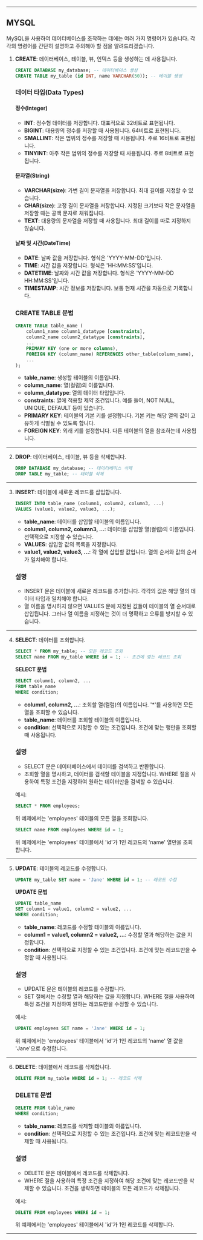 
---
## MYSQL

MySQL을 사용하여 데이터베이스를 조작하는 데에는 여러 가지 명령어가 있습니다. 각각의 명령어를 간단히 설명하고 주의해야 할 점을 알려드리겠습니다.

1. **CREATE**: 데이터베이스, 테이블, 뷰, 인덱스 등을 생성하는 데 사용됩니다.

   ```sql
   CREATE DATABASE my_database; -- 데이터베이스 생성
   CREATE TABLE my_table (id INT, name VARCHAR(50)); -- 테이블 생성
   ```

	### **데이터 타입(Data Types)**
	
	#### 정수(Integer)
	- **INT**: 정수형 데이터를 저장합니다. 대표적으로 32비트로 표현됩니다.
	- **BIGINT**: 대용량의 정수를 저장할 때 사용됩니다. 64비트로 표현됩니다.
	- **SMALLINT**: 작은 범위의 정수를 저장할 때 사용됩니다. 주로 16비트로 표현됩니다.
	- **TINYINT**: 아주 작은 범위의 정수를 저장할 때 사용됩니다. 주로 8비트로 표현됩니다.
	
	#### 문자열(String)
	- **VARCHAR(size)**: 가변 길이 문자열을 저장합니다. 최대 길이를 지정할 수 있습니다.
	- **CHAR(size)**: 고정 길이 문자열을 저장합니다. 지정된 크기보다 작은 문자열을 저장할 때는 공백 문자로 채워집니다.
	- **TEXT**: 대용량의 문자열을 저장할 때 사용됩니다. 최대 길이를 따로 지정하지 않습니다.
	
	#### 날짜 및 시간(DateTime)
	- **DATE**: 날짜 값을 저장합니다. 형식은 'YYYY-MM-DD'입니다.
	- **TIME**: 시간 값을 저장합니다. 형식은 'HH:MM:SS'입니다.
	- **DATETIME**: 날짜와 시간 값을 저장합니다. 형식은 'YYYY-MM-DD HH:MM:SS'입니다.
	- **TIMESTAMP**: 시간 정보를 저장합니다. 보통 현재 시간을 자동으로 기록합니다.

	### **CREATE TABLE 문법**
	
	```sql
	CREATE TABLE table_name (
	    column1_name column1_datatype [constraints],
	    column2_name column2_datatype [constraints],
	    ...
	    PRIMARY KEY (one or more columns),
	    FOREIGN KEY (column_name) REFERENCES other_table(column_name),
	    ...
	);
	```
	
	- **table_name**: 생성할 테이블의 이름입니다.
	- **column_name**: 열(컬럼)의 이름입니다.
	- **column_datatype**: 열의 데이터 타입입니다.
	- **constraints**: 열에 적용할 제약 조건입니다. 예를 들어, NOT NULL, UNIQUE, DEFAULT 등이 있습니다.
	- **PRIMARY KEY**: 테이블의 기본 키를 설정합니다. 기본 키는 해당 열의 값이 고유하게 식별될 수 있도록 합니다.
	- **FOREIGN KEY**: 외래 키를 설정합니다. 다른 테이블의 열을 참조하는데 사용됩니다.

---

2. **DROP**: 데이터베이스, 테이블, 뷰 등을 삭제합니다.

   ```sql
   DROP DATABASE my_database; -- 데이터베이스 삭제
   DROP TABLE my_table; -- 테이블 삭제
   ```

---

3. **INSERT**: 테이블에 새로운 레코드를 삽입합니다.
	```sql
	INSERT INTO table_name (column1, column2, column3, ...)
	VALUES (value1, value2, value3, ...);
	```
	
	- **table_name**: 데이터를 삽입할 테이블의 이름입니다.
	- **column1, column2, column3, ...**: 데이터를 삽입할 열(컬럼)의 이름입니다. 선택적으로 지정할 수 있습니다.
	- **VALUES**: 삽입할 값의 목록을 지정합니다.
	- **value1, value2, value3, ...**: 각 열에 삽입할 값입니다. 열의 순서와 값의 순서가 일치해야 합니다.
	
	### 설명
	
	- INSERT 문은 테이블에 새로운 레코드를 추가합니다. 각각의 값은 해당 열의 데이터 타입과 일치해야 합니다.
	- 열 이름을 명시하지 않으면 VALUES 문에 지정된 값들이 테이블의 열 순서대로 삽입됩니다. 그러나 열 이름을 지정하는 것이 더 명확하고 오류를 방지할 수 있습니다.

---

4. **SELECT**: 데이터를 조회합니다.

   ```sql
   SELECT * FROM my_table; -- 모든 레코드 조회
   SELECT name FROM my_table WHERE id = 1; -- 조건에 맞는 레코드 조회
   ```

	**SELECT 문법**
	
	```sql
	SELECT column1, column2, ...
	FROM table_name
	WHERE condition;
	```
	
	- **column1, column2, ...**: 조회할 열(컬럼)의 이름입니다. '*'를 사용하면 모든 열을 조회할 수 있습니다.
	- **table_name**: 데이터를 조회할 테이블의 이름입니다.
	- **condition**: 선택적으로 지정할 수 있는 조건입니다. 조건에 맞는 행만을 조회할 때 사용됩니다.
	
	### 설명
	
	- SELECT 문은 데이터베이스에서 데이터를 검색하고 반환합니다.
	- 조회할 열을 명시하고, 데이터를 검색할 테이블을 지정합니다. WHERE 절을 사용하여 특정 조건을 지정하여 원하는 데이터만을 검색할 수 있습니다.
	
	예시:
	
	```sql
	SELECT * FROM employees;
	```
	위 예제에서는 'employees' 테이블의 모든 열을 조회합니다.
	
	```sql
	SELECT name FROM employees WHERE id = 1;
	```
	위 예제에서는 'employees' 테이블에서 'id'가 1인 레코드의 'name' 열만을 조회합니다.

---


5. **UPDATE**: 테이블의 레코드를 수정합니다.

   ```sql
   UPDATE my_table SET name = 'Jane' WHERE id = 1; -- 레코드 수정
   ```

	 **UPDATE 문법**
	
	```sql
	UPDATE table_name
	SET column1 = value1, column2 = value2, ...
	WHERE condition;
	```
	
	- **table_name**: 레코드를 수정할 테이블의 이름입니다.
	- **column1 = value1, column2 = value2, ...**: 수정할 열과 해당하는 값을 지정합니다.
	- **condition**: 선택적으로 지정할 수 있는 조건입니다. 조건에 맞는 레코드만을 수정할 때 사용됩니다.
	
	### 설명
	
	- UPDATE 문은 테이블의 레코드를 수정합니다.
	- SET 절에서는 수정할 열과 해당하는 값을 지정합니다. WHERE 절을 사용하여 특정 조건을 지정하여 원하는 레코드만을 수정할 수 있습니다.
	
	예시:
	
	```sql
	UPDATE employees SET name = 'Jane' WHERE id = 1;
	```
	위 예제에서는 'employees' 테이블에서 'id'가 1인 레코드의 'name' 열 값을 'Jane'으로 수정합니다.

---

6. **DELETE**: 테이블에서 레코드를 삭제합니다.

   ```sql
   DELETE FROM my_table WHERE id = 1; -- 레코드 삭제
   ```

	### **DELETE 문법**
	
	```sql
	DELETE FROM table_name
	WHERE condition;
	```
	
	- **table_name**: 레코드를 삭제할 테이블의 이름입니다.
	- **condition**: 선택적으로 지정할 수 있는 조건입니다. 조건에 맞는 레코드만을 삭제할 때 사용됩니다.
	
	### 설명
	
	- DELETE 문은 테이블에서 레코드를 삭제합니다.
	- WHERE 절을 사용하여 특정 조건을 지정하여 해당 조건에 맞는 레코드만을 삭제할 수 있습니다. 조건을 생략하면 테이블의 모든 레코드가 삭제됩니다.
	
	예시:
	
	```sql
	DELETE FROM employees WHERE id = 1;
	```
	위 예제에서는 'employees' 테이블에서 'id'가 1인 레코드를 삭제합니다.

---
